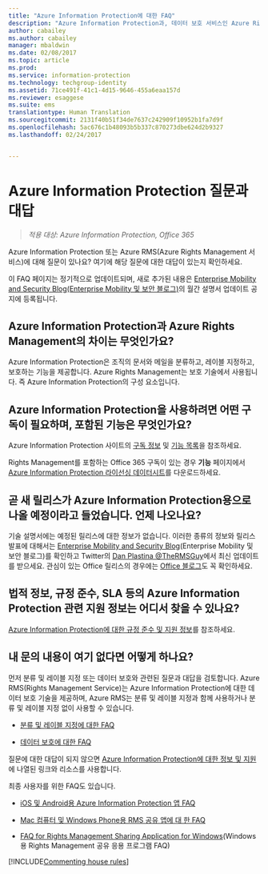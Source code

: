 ```yaml
---
title: "Azure Information Protection에 대한 FAQ"
description: "Azure Information Protection과, 데이터 보호 서비스인 Azure Rights Management(Azure RMS)에 대한 몇 가지 질문과 대답입니다."
author: cabailey
ms.author: cabailey
manager: mbaldwin
ms.date: 02/08/2017
ms.topic: article
ms.prod: 
ms.service: information-protection
ms.technology: techgroup-identity
ms.assetid: 71ce491f-41c1-4d15-9646-455a6eaa157d
ms.reviewer: esaggese
ms.suite: ems
translationtype: Human Translation
ms.sourcegitcommit: 2131f40b51f34de7637c242909f10952b1fa7d9f
ms.openlocfilehash: 5ac676c1b48093b5b337c870273dbe624d2b9327
ms.lasthandoff: 02/24/2017


---
```


# <a name="frequently-asked-questions-for-azure-information-protection"></a>Azure Information Protection 질문과 대답

>*적용 대상: Azure Information Protection, Office 365*

Azure Information Protection 또는 Azure RMS(Azure Rights Management 서비스)에 대해 질문이 있나요? 여기에 해당 질문에 대한 대답이 있는지 확인하세요.

이 FAQ 페이지는 정기적으로 업데이트되며, 새로 추가된 내용은 [Enterprise Mobility and Security Blog(Enterprise Mobility 및 보안 블로그)](https://blogs.technet.microsoft.com/enterprisemobility/?product=azure-information-protection,azure-rights-management-services)의 월간 설명서 업데이트 공지에 등록됩니다.

## <a name="whats-the-difference-between-azure-information-protection-and-azure-rights-management"></a>Azure Information Protection과 Azure Rights Management의 차이는 무엇인가요?

Azure Information Protection은 조직의 문서와 메일을 분류하고, 레이블 지정하고, 보호하는 기능을 제공합니다. Azure Rights Management는 보호 기술에서 사용됩니다. 즉 Azure Information Protection의 구성 요소입니다.

## <a name="what-subscription-do-i-need-for-azure-information-protection-and-what-features-are-included"></a>Azure Information Protection을 사용하려면 어떤 구독이 필요하며, 포함된 기능은 무엇인가요?
Azure Information Protection 사이트의 [구독 정보](https://www.microsoft.com/en-us/cloud-platform/azure-information-protection-pricing) 및 [기능 목록](https://www.microsoft.com/en-us/cloud-platform/azure-information-protection-features)을 참조하세요. 

Rights Management를 포함하는 Office 365 구독이 있는 경우 **기능** 페이지에서 [Azure Information Protection 라이선싱 데이터시트](http://download.microsoft.com/download/E/C/F/ECF42E71-4EC0-48FF-AA00-577AC14D5B5C/Azure_Information_Protection_licensing_datasheet_EN-US.pdf)를 다운로드하세요.

## <a name="ive-heard-a-new-release-is-going-to-be-available-soon-for-azure-information-protectionwhen-will-it-be-released"></a>곧 새 릴리스가 Azure Information Protection용으로 나올 예정이라고 들었습니다. 언제 나오나요?

기술 설명서에는 예정된 릴리스에 대한 정보가 없습니다. 이러한 종류의 정보와 릴리스 발표에 대해서는 [Enterprise Mobility and Security Blog](https://blogs.technet.microsoft.com/enterprisemobility/?product=azure-information-protection,azure-rights-management-services)(Enterprise Mobility 및 보안 블로그)를 확인하고 Twitter의 [Dan Plastina @TheRMSGuy](https://twitter.com/TheRMSGuy)에서 최신 업데이트를 받으세요. 관심이 있는 Office 릴리스의 경우에는 [Office 블로그](https://blogs.office.com/)도 꼭 확인하세요.

## <a name="where-can-i-find-supporting-information-for-azure-information-protectionsuch-as-legal-compliance-and-slas"></a>법적 정보, 규정 준수, SLA 등의 Azure Information Protection 관련 지원 정보는 어디서 찾을 수 있나요?

[Azure Information Protection에 대한 규정 준수 및 지원 정보](../understand-explore/compliance.md)를 참조하세요.

## <a name="what-do-i-do-if-my-question-isnt-here"></a>내 문의 내용이 여기 없다면 어떻게 하나요?

먼저 분류 및 레이블 지정 또는 데이터 보호와 관련된 질문과 대답을 검토합니다. Azure RMS(Rights Management Service)는 Azure Information Protection에 대한 데이터 보호 기술을 제공하며, Azure RMS는 분류 및 레이블 지정과 함께 사용하거나 분류 및 레이블 지정 없이 사용할 수 있습니다. 

- [분류 및 레이블 지정에 대한 FAQ](faqs-infoprotect.md)

- [데이터 보호에 대한 FAQ](faqs-rms.md)

질문에 대한 대답이 되지 않으면 [Azure Information Protection에 대한 정보 및 지원](information-support.md)에 나열된 링크와 리소스를 사용합니다.

최종 사용자를 위한 FAQ도 있습니다.

- [iOS 및 Android용 Azure Information Protection 앱 FAQ](../rms-client/mobile-app-faq.md)

- [Mac 컴퓨터 및 Windows Phone용 RMS 공유 앱에 대 한 FAQ](https://technet.microsoft.com/dn451248)

- [FAQ for Rights Management Sharing Application for Windows](https://technet.microsoft.com/dn467883)(Windows용 Rights Management 공유 응용 프로그램 FAQ)


[!INCLUDE[Commenting house rules](../includes/houserules.md)]


